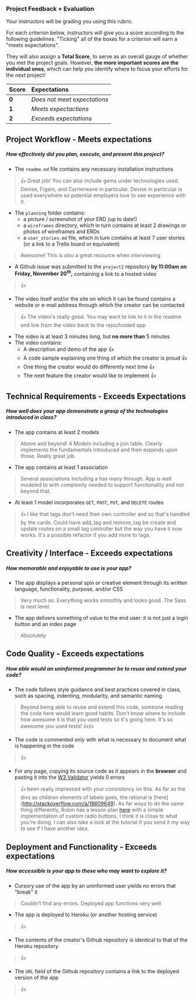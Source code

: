 ### Project Feedback + Evaluation

Your instructors will be grading you using this rubric.

For each criterion below, instructors will give you a score according to the following guidelines. "Ticking" all of the boxes for a criterion will earn a "meets expectations".

They will also assign a **Total Score**, to serve as an overall gauge of whether you met the project goals. However, __the more important scores are the individual ones__, which can help you identify where to focus your efforts for the next project!

| Score | Expectations |
| :---- | :----------- |
| **0** | _Does not meet expectations_ |
| **1** | _Meets expectactions_ |
| **2** | _Exceeds expectations_ |

## Project Workflow - Meets expectations
##### How effectively did you plan, execute, and present this project?
- The `readme.md` file contains any necessary installation instructions

> :+1: Great job! You can also include gems under technologies used. Devise, Figaro, and Carrierwave in particular. Devise in particular is used everywhere so potential employers love to see experience with it.

- The `planning` folder contains:
  - a picture / screenshot of your ERD (up to date!)
  - a `wireframes` directory, which in turn contains at least 2 drawings or photos of wireframes and ERDs
  - a `user_stories.md` file, which in turn contains at least 7 user stories (or a link to a Trello board or equivalent)

> Awesome! This is also a great resource when interviewing

- A Github issue was submitted to the `project2` repository **by 11:00am on Friday, November 20<sup>th</sup>,** containing a link to a hosted video

> :+1:

- The video itself and/or the site on which it can be found contains a website or e-mail address through which the creator can be contacted

> :+1: The video's really good. You may want to link to it in the readme and link from the video back to the repo/hosted app

- The video is at least 3 minutes long, but **no more than** 5 minutes
- The video contains:
  - A description and demo of the app :+1:
  - A code sample explaining one thing of which the creator is proud :+1:
  - One thing the creator would do differently next time :+1:
  - The next feature the creator would like to implement :+1:

## Technical Requirements - Exceeds Expectations
##### How well does your app demonstrate a grasp of the technologies introduced in class?
- The app contains at least 2 models

> Above and beyond! 4 Models including a join table. Clearly implements the fundamentals introduced and then expands upon those. Really great job.

- The app contains at least 1 association

> Several associations including a has many through. App is well modeled to with complexity needed to support functionality and not beyond that.

- At least 1 model incorporates `GET`, `POST`, `PUT`, and `DELETE` routes

> :+1: I like that tags don't need their own controller and so that's handled by the cards. Could have add_tag and remove_tag be create and update routes on a small tag controller but the way you have it now works. It's a possible refactor if you add more to tags.

## Creativity / Interface - Exceeds expectations
##### How memorable and enjoyable to use is your app?
- The app displays a personal spin or creative element through its written language, functionality, purpose, and/or CSS

> Very much so. Everything works smoothly and looks good. The Sass is next level.

- The app delivers something of value to the end user: it is not just a login button and an index page

> Absolutely

## Code Quality - Exceeds expectations
##### How able would an uninformed programmer be to reuse and extend your code?
- The code follows style guidance and best practices covered in class, such as spacing, indenting, modularity, and semantic naming

> Beyond being able to reuse and extend this code, someone reading the code here would learn good habits. Don't know where to include how awesome it is that you used tests so it's going here. It's so awesome you used tests! :+1::+1:

- The code is commented only with what is necessary to document what is happening in the code

> :+1:

- For any page, copying its source code as it appears in the **browser** and pasting it into the [W3 Validator](http://validator.w3.org) yields 0 errors

> :+1: been really impressed with your consistency on this. As far as the divs as children elements of labels goes, the rational is [here] (http://stackoverflow.com/a/18609649). As far ways to do the same thing differently, Robin has a lesson plan [here](https://github.com/ga-dc/curriculum/tree/master/10-back-and-front-of-front-end/pseudo-selectors#radio-buttons) with a simple implementation of custom radio buttons. I think it is close to what you're doing. I can also take a look at the tutorial if you send it my way to see if I have another idea.

## Deployment and Functionality - Exceeds expectations
##### How accessible is your app to those who may want to explore it?
- Cursory use of the app by an uninformed user yields no errors that "break" it

> Couldn't find any errors. Deployed app functions very well

- The app is deployed to Heroku (or another hosting service)

> :+1:

- The contents of the creator's Github repository is identical to that of the Heroku repository

> :+1:

- The `URL` field of the Github repository contains a link to the deployed version of the app

> :+1:
